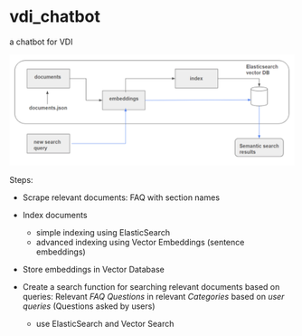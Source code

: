 # vdi_chatbot
a chatbot for VDI


![alt text](image.png)

Steps:

- Scrape relevant documents: FAQ with section names

- Index documents
    - simple indexing using ElasticSearch
    - advanced indexing using Vector Embeddings (sentence embeddings)

- Store embeddings in Vector Database

- Create a search function for searching relevant documents based on queries: Relevant _FAQ Questions_ in relevant _Categories_ based on _user queries_ (Questions asked by users)
    - use ElasticSearch and Vector Search